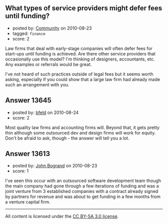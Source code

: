 ## What types of service providers might defer fees until funding?

- posted by: [Community](https://stackexchange.com/users/-1/-1-community) on 2010-08-23
- tagged: `finance`
- score: 2

Law firms that deal with early-stage companies will often defer fees for start-ups until funding is achieved.  Are there other service providers that occasionally use this model?  I'm thinking of designers, accountants, etc.  Any examples or referrals would be great.

I've not heard of such practices outside of legal fees but it seems worth asking, especially if you could show that a large law firm had already made such an arrangement with you.


## Answer 13645

- posted by: [bfeld](https://stackexchange.com/users/-1/4052-bfeld) on 2010-08-24
- score: 2

Most quality law firms and accounting firms will. Beyond that, it gets pretty thin although some outsourced dev and design firms will work for equity.  Don't be afraid to ask, though - the answer will tell you a lot.


## Answer 13613

- posted by: [John Bogrand](https://stackexchange.com/users/-1/3577-john-bogrand) on 2010-08-23
- score: 1

I've seen this occur with an outsourced software development team though the main company had gone through a few iterations of funding and was a joint venture from 3 established companies with a contract already signed by partners for revenue and was about to get funding in a few months from a venture capital firm.



---

All content is licensed under the [CC BY-SA 3.0 license](https://creativecommons.org/licenses/by-sa/3.0/).

